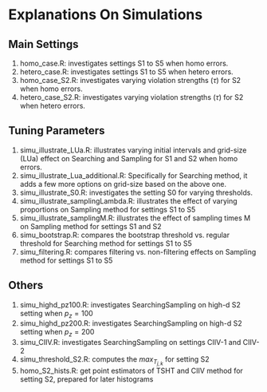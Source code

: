 # Explanations On Simulations

## Main Settings
1. homo_case.R: investigates settings S1 to S5 when homo errors.
2. hetero_case.R: investigates settings S1 to S5 when hetero errors.
3. homo_case_S2.R: investigates varying violation strengths ($\tau$) for S2 when homo errors.
4. hetero_case_S2.R: investigates varying violation strengths ($\tau$) for S2 when hetero errors.

## Tuning Parameters
1. simu_illustrate_LUa.R: illustrates varying initial intervals and grid-size (LUa) effect on Searching and Sampling
for S1 and S2 when homo errors.
2. simu_illustrate_Lua_additional.R: Specifically for Searching method, it adds a few more options on grid-size based on the above
one.
3. simu_illustrate_S0.R: investigates the setting S0 for varying thresholds.
4. simu_illustrate_samplingLambda.R: illustrates the effect of varying proportions on Sampling method for settings S1 to S5
5. simu_illustrate_samplingM.R: illustrates the effect of sampling times M on Sampling method for settings S1 and S2
6. simu_bootstrap.R: compares the bootstrap threshold vs. regular threshold for Searching method for settings S1 to S5
7. simu_filtering.R: compares filtering vs. non-filtering effects on Sampling method for settings S1 to S5

## Others
1. simu_highd_pz100.R: investigates SearchingSampling on high-d S2 setting when $p_z=100$
2. simu_highd_pz200.R: investigates SearchingSampling on high-d S2 setting when $p_z=200$
3. simu_CIIV.R: investigates SearchingSampling on settings CIIV-1 and CIIV-2
4. simu_threshold_S2.R: computes the $max_{T_{j,k}}$ for setting S2
5. homo_S2_hists.R: get point estimators of TSHT and CIIV method for setting S2, prepared for later histograms
